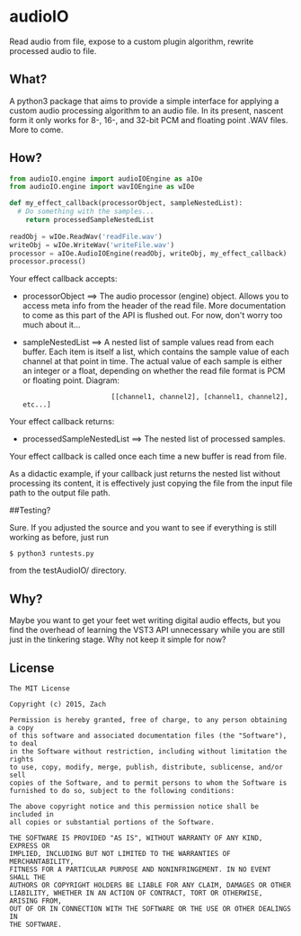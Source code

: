 # audioIO
Read audio from file, expose to a custom plugin algorithm, rewrite processed audio to file.

## What?

A python3 package that aims to provide a simple interface for applying a custom audio
processing algorithm to an audio file.  In its present, nascent form it only works for
8-, 16-, and 32-bit PCM and floating point .WAV files.  More to come.

## How?

```python
from audioIO.engine import audioIOEngine as aIOe
from audioIO.engine import wavIOEngine as wIOe

def my_effect_callback(processorObject, sampleNestedList):
  # Do something with the samples...
	return processedSampleNestedList
	
readObj = wIOe.ReadWav('readFile.wav')
writeObj = wIOe.WriteWav('writeFile.wav')
processor = aIOe.AudioIOEngine(readObj, writeObj, my_effect_callback)
processor.process()
```

Your effect callback accepts:

- processorObject  ==>  The audio processor (engine) object.  Allows you to access
                        meta info from the header of the read file.  More documentation
                        to come as this part of the API is flushed out.  For now,
                        don't worry too much about it...
- sampleNestedList ==>  A nested list of sample values read from each buffer.  Each
                        item is itself a list, which contains the sample value of
                        each channel at that point in time.  The actual value of each
                        sample is either an integer or a float, depending on whether the
                        read file format is PCM or floating point.  Diagram:
                        
                            [[channel1, channel2], [channel1, channel2], etc...]
                        

Your effect callback returns:

- processedSampleNestedList  ==>  The nested list of processed samples.

Your effect callback is called once each time a new buffer is read from file.

As a didactic example, if your callback just returns the nested list without processing
its content, it is effectively just copying the file from the input file path to the
output file path.

##Testing?

Sure.  If you adjusted the source and you want to see if everything is still working as
before, just run 

```$ python3 runtests.py```

from the testAudioIO/ directory.

## Why?

Maybe you want to get your feet wet writing digital audio effects, but you find the
overhead of learning the VST3 API unnecessary while you are still just in the tinkering
stage.  Why not keep it simple for now?

## License

```
The MIT License

Copyright (c) 2015, Zach

Permission is hereby granted, free of charge, to any person obtaining a copy
of this software and associated documentation files (the "Software"), to deal
in the Software without restriction, including without limitation the rights
to use, copy, modify, merge, publish, distribute, sublicense, and/or sell
copies of the Software, and to permit persons to whom the Software is
furnished to do so, subject to the following conditions:

The above copyright notice and this permission notice shall be included in
all copies or substantial portions of the Software.

THE SOFTWARE IS PROVIDED "AS IS", WITHOUT WARRANTY OF ANY KIND, EXPRESS OR
IMPLIED, INCLUDING BUT NOT LIMITED TO THE WARRANTIES OF MERCHANTABILITY,
FITNESS FOR A PARTICULAR PURPOSE AND NONINFRINGEMENT. IN NO EVENT SHALL THE
AUTHORS OR COPYRIGHT HOLDERS BE LIABLE FOR ANY CLAIM, DAMAGES OR OTHER
LIABILITY, WHETHER IN AN ACTION OF CONTRACT, TORT OR OTHERWISE, ARISING FROM,
OUT OF OR IN CONNECTION WITH THE SOFTWARE OR THE USE OR OTHER DEALINGS IN
THE SOFTWARE.
```
